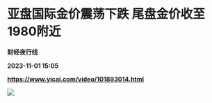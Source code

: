 # 亚盘国际金价震荡下跌 尾盘金价收至1980附近
**财经夜行线**

**2023-11-01 15:05**

**https://www.yicai.com/video/101893014.html**

![](http://imgcdn.yicai.com/vms-new/2023/11/13b7c368-5890-4ff2-abc8-7b7c8e6a5c26_cR2Q.jpg)